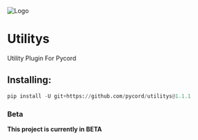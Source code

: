 ![Logo](pyc_utils.png)

# Utilitys

Utility Plugin For Pycord

## Installing:


```py
pip install -U git+https://github.com/pycord/utilitys@1.1.1
```

### Beta

**This project is currently in BETA**
